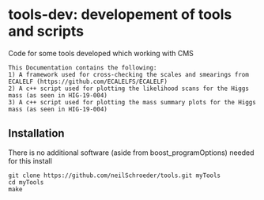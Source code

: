 # tools-dev: developement of tools and scripts

Code for some tools developed which working with CMS

    This Documentation contains the following:
    1) A framework used for cross-checking the scales and smearings from ECALELF (https://github.com/ECALELFS/ECALELF)
    2) A c++ script used for plotting the likelihood scans for the Higgs mass (as seen in HIG-19-004)
    3) A c++ script used for plotting the mass summary plots for the Higgs mass (as seen in HIG-19-004)

## Installation

There is no additional software (aside from boost_programOptions) needed for this install

    git clone https://github.com/neilSchroeder/tools.git myTools
    cd myTools
    make 

